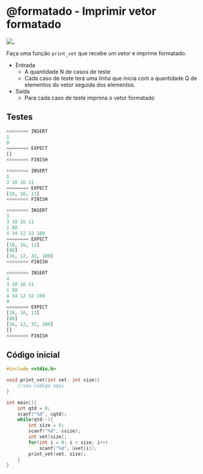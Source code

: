 # @formatado - Imprimir vetor formatado

![_](https://raw.githubusercontent.com/qxcodefup/arcade/master/base/formatado/cover.jpg)

Faça uma função `print_vet` que recebe um vetor e imprime formatado.

- Entrada
  - A quantidade N de casos de teste
  - Cada caso de teste terá uma linha que inicia com a quantidade Q de elementos do vetor seguida dos elementos.
- Saída
  - Para cada caso de teste imprima o vetor formatado

## Testes

``` py
>>>>>>>> INSERT
1
0
======== EXPECT
[]
<<<<<<<< FINISH
```

```py
>>>>>>>> INSERT
1
3 10 16 11
======== EXPECT
[10, 16, 11]
<<<<<<<< FINISH
```

```py
>>>>>>>> INSERT
3
3 10 16 11
1 88
4 34 12 32 100
======== EXPECT
[10, 16, 11]
[88]
[34, 12, 32, 100]
<<<<<<<< FINISH
```

```py
>>>>>>>> INSERT
4
3 10 16 11
1 88
4 34 12 32 100
0
======== EXPECT
[10, 16, 11]
[88]
[34, 12, 32, 100]
[]
<<<<<<<< FINISH

```

## Código inicial

```c
#include <stdio.h>

void print_vet(int vet, int size){
    //seu código aqui
}

int main(){
    int qtd = 0;
    scanf("%d", &qtd);
    while(qtd--){
        int size = 0;
        scanf("%d", &size);
        int vet[size];
        for(int i = 0; i < size; i++)
            scanf("%d", &vet[i]);
        print_vet(vet, size);
    }
}
```
